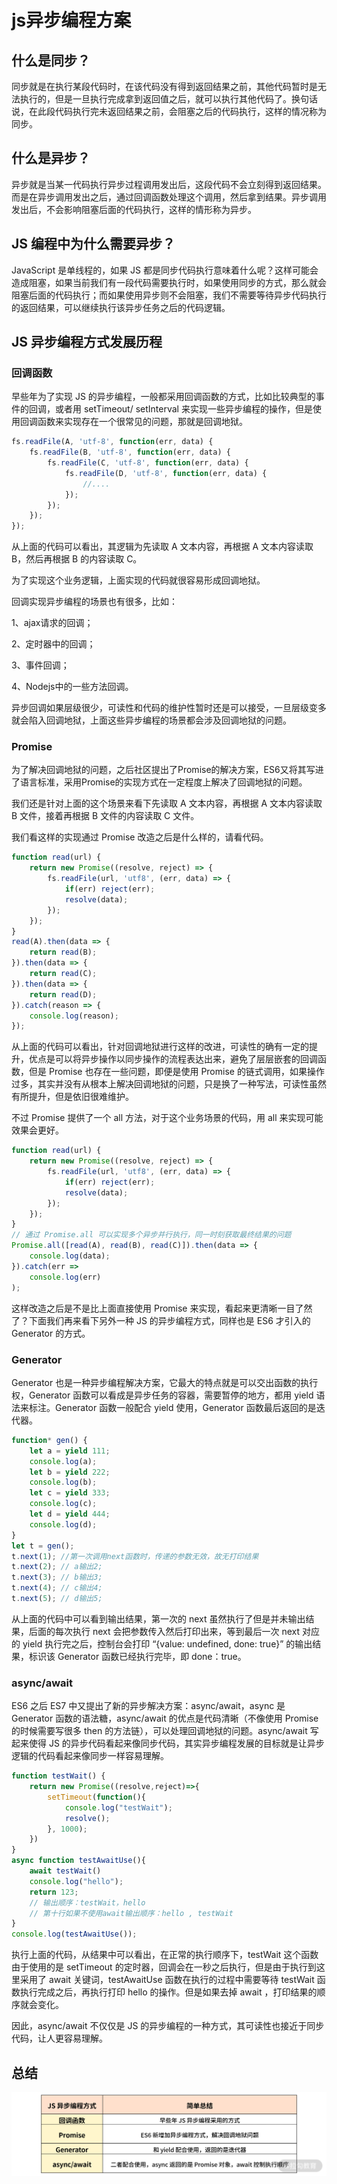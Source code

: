 # js异步编程方案

## 什么是同步？

同步就是在执行某段代码时，在该代码没有得到返回结果之前，其他代码暂时是无法执行的，但是一旦执行完成拿到返回值之后，就可以执行其他代码了。换句话说，在此段代码执行完未返回结果之前，会阻塞之后的代码执行，这样的情况称为同步。

## 什么是异步？

异步就是当某一代码执行异步过程调用发出后，这段代码不会立刻得到返回结果。而是在异步调用发出之后，通过回调函数处理这个调用，然后拿到结果。异步调用发出后，不会影响阻塞后面的代码执行，这样的情形称为异步。

## JS 编程中为什么需要异步？

JavaScript 是单线程的，如果 JS 都是同步代码执行意味着什么呢？这样可能会造成阻塞，如果当前我们有一段代码需要执行时，如果使用同步的方式，那么就会阻塞后面的代码执行；而如果使用异步则不会阻塞，我们不需要等待异步代码执行的返回结果，可以继续执行该异步任务之后的代码逻辑。

## JS 异步编程方式发展历程

### 回调函数

早些年为了实现 JS 的异步编程，一般都采用回调函数的方式，比如比较典型的事件的回调，或者用 setTimeout/ setInterval 来实现一些异步编程的操作，但是使用回调函数来实现存在一个很常见的问题，那就是回调地狱。

```js
fs.readFile(A, 'utf-8', function(err, data) {
    fs.readFile(B, 'utf-8', function(err, data) {
        fs.readFile(C, 'utf-8', function(err, data) {
            fs.readFile(D, 'utf-8', function(err, data) {
                //....
            });
        });
    });
});
```

从上面的代码可以看出，其逻辑为先读取 A 文本内容，再根据 A 文本内容读取 B，然后再根据 B 的内容读取 C。

为了实现这个业务逻辑，上面实现的代码就很容易形成回调地狱。

回调实现异步编程的场景也有很多，比如：

1、ajax请求的回调；

2、定时器中的回调；

3、事件回调；

4、Nodejs中的一些方法回调。

异步回调如果层级很少，可读性和代码的维护性暂时还是可以接受，一旦层级变多就会陷入回调地狱，上面这些异步编程的场景都会涉及回调地狱的问题。

### Promise

为了解决回调地狱的问题，之后社区提出了Promise的解决方案，ES6又将其写进了语言标准，采用Promise的实现方式在一定程度上解决了回调地狱的问题。

我们还是针对上面的这个场景来看下先读取 A 文本内容，再根据 A 文本内容读取 B 文件，接着再根据 B 文件的内容读取 C 文件。

我们看这样的实现通过 Promise 改造之后是什么样的，请看代码。

```js
function read(url) {
    return new Promise((resolve, reject) => {
        fs.readFile(url, 'utf8', (err, data) => {
            if(err) reject(err);
            resolve(data);
        });
    });
}
read(A).then(data => {
    return read(B);
}).then(data => {
    return read(C);
}).then(data => {
    return read(D);
}).catch(reason => {
    console.log(reason);
});
```

从上面的代码可以看出，针对回调地狱进行这样的改进，可读性的确有一定的提升，优点是可以将异步操作以同步操作的流程表达出来，避免了层层嵌套的回调函数，但是 Promise 也存在一些问题，即便是使用 Promise 的链式调用，如果操作过多，其实并没有从根本上解决回调地狱的问题，只是换了一种写法，可读性虽然有所提升，但是依旧很难维护。

不过 Promise 提供了一个 all 方法，对于这个业务场景的代码，用 all 来实现可能效果会更好。

```js
function read(url) {
    return new Promise((resolve, reject) => {
        fs.readFile(url, 'utf8', (err, data) => {
            if(err) reject(err);
            resolve(data);
        });
    });
}
// 通过 Promise.all 可以实现多个异步并行执行，同一时刻获取最终结果的问题
Promise.all([read(A), read(B), read(C)]).then(data => {
    console.log(data);
}).catch(err => 
    console.log(err)
);
```

这样改造之后是不是比上面直接使用 Promise 来实现，看起来更清晰一目了然了？下面我们再来看下另外一种 JS 的异步编程方式，同样也是 ES6 才引入的 Generator 的方式。

### Generator

Generator 也是一种异步编程解决方案，它最大的特点就是可以交出函数的执行权，Generator 函数可以看成是异步任务的容器，需要暂停的地方，都用 yield 语法来标注。Generator 函数一般配合 yield 使用，Generator 函数最后返回的是迭代器。

```js
function* gen() {
    let a = yield 111;
    console.log(a);
    let b = yield 222;
    console.log(b);
    let c = yield 333;
    console.log(c);
    let d = yield 444;
    console.log(d);
}
let t = gen();
t.next(1); //第一次调用next函数时，传递的参数无效，故无打印结果
t.next(2); // a输出2;
t.next(3); // b输出3; 
t.next(4); // c输出4;
t.next(5); // d输出5;
```

从上面的代码中可以看到输出结果，第一次的 next 虽然执行了但是并未输出结果，后面的每次执行 next 会把参数传入然后打印出来，等到最后一次 next 对应的 yield 执行完之后，控制台会打印 “{value: undefined, done: true}” 的输出结果，标识该 Generator 函数已经执行完毕，即 done：true。

### async/await

ES6 之后 ES7 中又提出了新的异步解决方案：async/await，async 是 Generator 函数的语法糖，async/await 的优点是代码清晰（不像使用 Promise 的时候需要写很多 then 的方法链），可以处理回调地狱的问题。async/await 写起来使得 JS 的异步代码看起来像同步代码，其实异步编程发展的目标就是让异步逻辑的代码看起来像同步一样容易理解。

```js
function testWait() {
    return new Promise((resolve,reject)=>{
        setTimeout(function(){
            console.log("testWait");
            resolve();
        }, 1000);
    })
}
async function testAwaitUse(){
    await testWait()
    console.log("hello");
    return 123;
    // 输出顺序：testWait，hello
    // 第十行如果不使用await输出顺序：hello , testWait
}
console.log(testAwaitUse());
```

执行上面的代码，从结果中可以看出，在正常的执行顺序下，testWait 这个函数由于使用的是 setTimeout 的定时器，回调会在一秒之后执行，但是由于执行到这里采用了 await 关键词，testAwaitUse 函数在执行的过程中需要等待 testWait 函数执行完成之后，再执行打印 hello 的操作。但是如果去掉 await ，打印结果的顺序就会变化。

因此，async/await 不仅仅是 JS 的异步编程的一种方式，其可读性也接近于同步代码，让人更容易理解。

## 总结

![Image text](../.vuepress/public/jsKnowledge/14/01.png)
